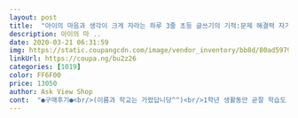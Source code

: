 ```yaml
---
layout: post 
title:  "아이의 마음과 생각이 크게 자라는 하루 3줄 초등 글쓰기의 기적:문제 해결력 자기 표현력 창의력을 기르는 우리 아이 첫 글쓰기 수업, 청림라이프" 
description: 아이의 마 ..
date: 2020-03-21 06:31:59 
img: https://static.coupangcdn.com/image/vendor_inventory/bb8d/80ad5979478583081a327520f0e0c270160c2300011b6567f7830d701757.jpg 
linkUrl: https://coupa.ng/bu2z26 
categories: [1019] 
color: FF6F00 
price: 13050 
author: Ask View Shop 
cont:  "●구매후기●<br/>(이름과 학교는 가렸답니당^^)<br/>1학년 생활동안 곧잘 학습도 따라와주는 모습에 고맙고 기특해 하고 있는데... <br/><br/>3줄 글쓰기를 하지 않아도 아이가 독서록을 꾸준히 하고 있어서 글쓰기에 큰 문제를 느끼고 있지는 않지만 즐겁게 읽었습니다.<br/><br/>3줄쓰기도 어렵지 않게 즐겁게 하더라고요~~~<br/>7세쯤 되니 긁을 읽고 쓰는건 문제가 없었고<br/>개인적인 생각입니다만 3줄이 힘들다면 한 문장만이라도 좋습니다.<br/> 책 한권에 대한 생각을 단 한 문장으로 압축해서 적을 수 있다면 말이지요.<br/> 한줄에서 세줄로.<br/>.<br/> 그러다가 더 길게 늘려가는 것도 좋은 방법입니다.<br/> 아이가 초등학교 1학년일 때 한 것 중에 가장 좋았던 게 한줄 독후감이었거든요.<br/> 1년 하고나니 독후감 쓰는 것을 어렵지 않게 생각할 수 있었고 세 줄로 늘리는 건 순식간.<br/>.<br/> 그러다가 공책 한 쪽을 모두 글로 쓰게 되었어요.<br/> 부족할 때도 있습니다.<br/><br/>그걸 엄마가 해줄수 있고 집에서 단순히 한줄 두줄 써보는 연습만으로도 아이에게 큰 도움이 돼요<br/>그동안 글쓰기에 제가 강조했던 부분이 실제로 아이에게는 버거웠을거라는 저자의 글에서 큰 깨달음을<br/>그래서 이책을 찾아보게 되었답니당^^<br/>그래서 획일적인 글이되고 선생님의 도움없이는 글쓰는걸 어려워하게 되기도 해요<br/>그래서인지 더욱 희망을 갖고 도전하고프더라고요~~~<br/>글쓰기 학원에서 배워오면 아이들이 하나같이 같은 글쓰기를 배우게되고 가르쳐주시는 선생님의 논리, 선생님의 생각을 배우는 경우가 많아요<br/>글쓰기에 너무 겁먹지 마세요.<br/> 아이들도 어렵지 않게 글쓰기를 할 수 있다는 것을 알려주세요.<br/><br/>내 아이가 쓴 글을 읽는 것도 참 재미 있는데 남의 집 아이들이 글 쓴 예시가 이미지로 첨부되어 있어서 보는 재미가 있어요.<br/> 아이들의 발상과 생각이 너무 귀엽달까요.<br/><br/>대상이 꼭 초등학생이 아니어도 글쓰고 싶은데 방법을 모르겠는 어른들도 이 책을 읽으면 도움이 될 거라고 생각합니다.<br/> 거창한 글쓰기가 시작이 아니라 가벼운 글쓰기로 시작해야 편하게 즐길 수 있으니까요.<br/><br/>도와주고 싶은 마음에 순식간에 읽히더라고요~~<br/>마지막은 아이가 오늘의 생각을 쓴 글이에요~ 맞춤법이 틀리거나 입학을 졸업으로 쓰거나 같은 여러 실수가 있는 글이지만 아이가 온전히 집중하여 쓴글이라 이쁘네요:)<br/>받아보고 작은 사이즈에 놀라고 열어보니 책이어서 또 놀랐던 1인입니다.<br/><br/>방법이 구체적으로 적혀있어서 너무 좋더라고요~~~<br/>손가락에 힘이 들어가는 부분이 힘든건지... <br/>.<br/>그냥 글쓰기 자체가 싫은건지... <br/>.<br/><br/>시작은 미약할지라도 그 끝은 창대하리라.<br/><br/>실제 교사가 아이들에게 글쓰기 지도를 해온 방법과 함께<br/>아이의 도전의식도 높아지고... <br/>.<br/>.<br/>어제부터는 책읽기 시간을 같이 보냈는데 아이가 흥미롭게<br/>아이의 생각주머니를 점점 늘려가게 도와줄수 있는 책인듯 합니다<br/>어려워 안하는데 서술형이 있으면 아예 안풀어버리더라고요 ;;;;<br/>얻고 그 부분을 수정하니 어렵지 않게 글을 쓰더라고요~~!ㅜㅜ<br/>올해 초등학교 2학년이 되는 아이를 키우고 있습니다.<br/><br/>요즘 아이들이 컴퓨터,스마트폰의 화면을 보면서 공부하거나 글을 누르면서 보내는데 글을 쓴다는것은 종이에 사각사각 썼다 지웠다 반복하며 온전히 생각에 집중하는것이 아닐까싶어요:)<br/>유난히 글쓰기를 힘들어 하더라고요~~~~<br/>이런 아이의 변화된 모습에 희망을 품게 되더라고요~~<br/>이런 아이의 어려움을 발견하게 되어 이책의 제목에 의지하여 구입해보았습니다.<br/><br/>이제 글을 읽고쓸줄 나이의 아이를 둔 부모님들이 한번쯤 참고하면 좋은 도움이 될듯해요!!!!<br/>일기를 쓸때마다 힘들어하고... <br/>.<br/> 요즘 수학은 서술형이 많아서 수학 자체는<br/>저는 이제 8살인 아이를 두고 있어요~ 아이가 말을 늦게터서 제대로 문장을 구사한 건 5살 중반 이었고 그때 쯤 한글도 같이 시작한것 같아요<br/>저도 아이 학습지 같은 건 줄 알고 주문했다가... <br/><br/>저자가 실천한 계획세우기부터 아이와 함께 실행하고자 계획을 같이 세웠는데 아이가 너무<br/>저자의 초등학교 자녀에게 글쓰기 지도를 한 방법이 함께 실려있습니다.<br/><br/>저희 아이도 글쓰는 즐거움을 느낄것 같습니다!!<br/>정말 한줄 이어도 아이의 생각, 감정이 담긴 글이 얼마나 소중한지 책을 통해 다시 배우게 됐어요<br/>정말정말!!! 글쓰기 어려워 하는 아이들... <br/>그 뿐만 아니라 초등학교 들어가기전 부모라면 꼭 읽어보면<br/>좋아하는거예요~~정말 놀랐어요... <br/>.<br/>늘 해오던걸 같이 계획을 세워서 보상과 함께 제시하니<br/>좋을듯 합니다!!!<br/>주변인들에게도 추천할 예정입니다!!!!!!<br/>중간중간 이야기를 저한테 전달해주면서 본인이 퀴즈도 내고, 모르는건 물어도 보며 책을 보더라고요~~<br/>집에서 제가 해주다 보니 충분할까에 대한 걱정도 들더라구요<br/>책읽는 연습을 하려고 집에서 아이가 책을 읽고나면 독후활동으로 하나의 퀴즈와 재밌었던 부분이나 느낀점을 써왔어요<br/>처음엔 한줄, 그다음엔 두줄 세줄... <br/><br/>특히 단순 글쓰기가 아닌 글쓰기를 통해 아이의 인성, 공감력, 창의력등이 향상될 수 있는<br/>평소에도 글쓰기 지도를 하셔서인지 글도 술술 잘 읽히고 아이의 어려움을 빨리<br/>하루 3줄이라 부담도 적고 아이도 즐겁게 도전할 수 있는 과제라 좋더라고요~<br/>" 
---
```

